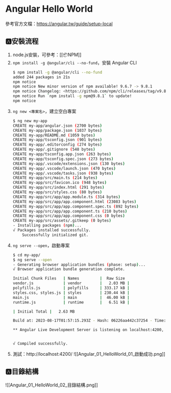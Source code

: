 # Angular Hello World
參考官方文檔：https://angular.tw/guide/setup-local

## 🅰️安裝流程
1. node.js安裝，可參考：[[📦NPM]]
2. `npm install -g @angular/cli --no-fund`，安裝 Angular CLI
	```bash
	$ npm install -g @angular/cli --no-fund
	added 244 packages in 21s
	npm notice
	npm notice New minor version of npm available! 9.6.7 -> 9.8.1
	npm notice Changelog: <https://github.com/npm/cli/releases/tag/v9.8.1>
	npm notice Run `npm install -g npm@9.8.1` to update!
	npm notice
	```
3. `ng new <專案名>`，建立空白專案
	```bash
	$ ng new my-app
	CREATE my-app/angular.json (2700 bytes)
	CREATE my-app/package.json (1037 bytes)
	CREATE my-app/README.md (1059 bytes)
	CREATE my-app/tsconfig.json (901 bytes)
	CREATE my-app/.editorconfig (274 bytes)
	CREATE my-app/.gitignore (548 bytes)
	CREATE my-app/tsconfig.app.json (263 bytes)
	CREATE my-app/tsconfig.spec.json (273 bytes)
	CREATE my-app/.vscode/extensions.json (130 bytes)
	CREATE my-app/.vscode/launch.json (470 bytes)
	CREATE my-app/.vscode/tasks.json (938 bytes)
	CREATE my-app/src/main.ts (214 bytes)
	CREATE my-app/src/favicon.ico (948 bytes)
	CREATE my-app/src/index.html (291 bytes)
	CREATE my-app/src/styles.css (80 bytes)
	CREATE my-app/src/app/app.module.ts (314 bytes)
	CREATE my-app/src/app/app.component.html (23083 bytes)
	CREATE my-app/src/app/app.component.spec.ts (892 bytes)
	CREATE my-app/src/app/app.component.ts (210 bytes)
	CREATE my-app/src/app/app.component.css (0 bytes)
	CREATE my-app/src/assets/.gitkeep (0 bytes)
	- Installing packages (npm)...
	√ Packages installed successfully.
	    Successfully initialized git.
	```
4. `ng serve --open`，啟動專案
	```bash
	$ cd my-app/
	$ ng serve --open
	- Generating browser application bundles (phase: setup)...
	√ Browser application bundle generation complete.
	
	Initial Chunk Files   | Names         |  Raw Size
	vendor.js             | vendor        |   2.03 MB |
	polyfills.js          | polyfills     | 333.17 kB |
	styles.css, styles.js | styles        | 230.44 kB |
	main.js               | main          |  46.00 kB |
	runtime.js            | runtime       |   6.51 kB |
	
	| Initial Total |   2.63 MB
	
	Build at: 2023-08-17T01:57:15.293Z - Hash: 06226aa442c37254 - Time: 14626ms
	
	** Angular Live Development Server is listening on localhost:4200, open your browser on http://localhost:4200/ **
	
	
	√ Compiled successfully.
	```
5. 測試：http://localhost:4200/
	![[Angular_01_HelloWorld_01_啟動成功.png]]

## 🅰️目錄結構
![[Angular_01_HelloWorld_02_目錄結構.png]]









